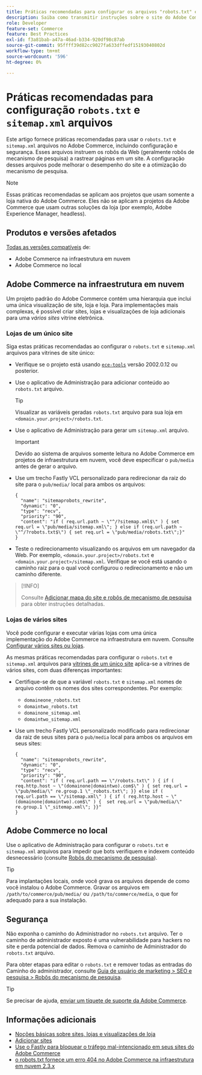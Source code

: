 ```yaml
---
title: Práticas recomendadas para configurar os arquivos "robots.txt" e "sitemap.xml"
description: Saiba como transmitir instruções sobre o site do Adobe Commerce para rastreadores da Web.
role: Developer
feature-set: Commerce
feature: Best Practices
exl-id: f3a81bab-a47a-46ad-b334-920df98c87ab
source-git-commit: 95ffff39d82cc9027fa633dffedf15193040802d
workflow-type: tm+mt
source-wordcount: '596'
ht-degree: 0%

---
```


# Práticas recomendadas para configuração `robots.txt` e `sitemap.xml` arquivos

Este artigo fornece práticas recomendadas para usar o `robots.txt` e `sitemap.xml` arquivos no Adobe Commerce, incluindo configuração e segurança. Esses arquivos instruem os robôs da Web (geralmente robôs de mecanismo de pesquisa) a rastrear páginas em um site. A configuração desses arquivos pode melhorar o desempenho do site e a otimização do mecanismo de pesquisa.

>[!NOTE]
>
>Essas práticas recomendadas se aplicam aos projetos que usam somente a loja nativa do Adobe Commerce. Eles não se aplicam a projetos da Adobe Commerce que usam outras soluções da loja (por exemplo, Adobe Experience Manager, headless).

## Produtos e versões afetados

[Todas as versões compatíveis](../../../release/versions.md) de:

- Adobe Commerce na infraestrutura em nuvem
- Adobe Commerce no local

## Adobe Commerce na infraestrutura em nuvem

Um projeto padrão do Adobe Commerce contém uma hierarquia que inclui uma única visualização de site, loja e loja. Para implementações mais complexas, é possível criar sites, lojas e visualizações de loja adicionais para uma _vários sites_ vitrine eletrônica.

### Lojas de um único site

Siga estas práticas recomendadas ao configurar o `robots.txt` e `sitemap.xml` arquivos para vitrines de site único:

- Verifique se o projeto está usando [`ece-tools`](https://devdocs.magento.com/cloud/release-notes/ece-release-notes.html) versão 2002.0.12 ou posterior.
- Use o aplicativo de Administração para adicionar conteúdo ao `robots.txt` arquivo.

   >[!TIP]
   >
   >Visualizar as variáveis geradas `robots.txt` arquivo para sua loja em `<domain.your.project>/robots.txt`.

- Use o aplicativo de Administração para gerar um `sitemap.xml` arquivo.

   >[!IMPORTANT]
   >
   >Devido ao sistema de arquivos somente leitura no Adobe Commerce em projetos de infraestrutura em nuvem, você deve especificar o `pub/media` antes de gerar o arquivo.

- Use um trecho Fastly VCL personalizado para redirecionar da raiz do site para o `pub/media/` local para ambos os arquivos:

   ```vcl
   {
     "name": "sitemaprobots_rewrite",
     "dynamic": "0",
     "type": "recv",
     "priority": "90",
     "content": "if ( req.url.path ~ \"^/?sitemap.xml$\" ) { set req.url = \"pub/media/sitemap.xml\"; } else if (req.url.path ~ \"^/?robots.txt$\") { set req.url = \"pub/media/robots.txt\";}"
   }
   ```

- Teste o redirecionamento visualizando os arquivos em um navegador da Web. Por exemplo, `<domain.your.project>/robots.txt` e `<domain.your.project>/sitemap.xml`. Verifique se você está usando o caminho raiz para o qual você configurou o redirecionamento e não um caminho diferente.

>[!INFO]
>
>Consulte [Adicionar mapa do site e robôs de mecanismo de pesquisa](https://devdocs.magento.com/cloud/trouble/robots-sitemap.html) para obter instruções detalhadas.


### Lojas de vários sites

Você pode configurar e executar várias lojas com uma única implementação do Adobe Commerce na infraestrutura em nuvem. Consulte [Configurar vários sites ou lojas](https://devdocs.magento.com/cloud/project/project-multi-sites.html).

As mesmas práticas recomendadas para configurar o `robots.txt` e `sitemap.xml` arquivos para [vitrines de um único site](#single-site-storefronts) aplica-se a vitrines de vários sites, com duas diferenças importantes:

- Certifique-se de que a variável `robots.txt` e `sitemap.xml` nomes de arquivo contêm os nomes dos sites correspondentes. Por exemplo:
   - `domaineone_robots.txt`
   - `domaintwo_robots.txt`
   - `domainone_sitemap.xml`
   - `domaintwo_sitemap.xml`

- Use um trecho Fastly VCL personalizado modificado para redirecionar da raiz de seus sites para o `pub/media` local para ambos os arquivos em seus sites:

   ```vcl
   {
     "name": "sitemaprobots_rewrite",
     "dynamic": "0",
     "type": "recv",
     "priority": "90",
     "content": "if ( req.url.path == \"/robots.txt\" ) { if ( req.http.host ~ \"(domainone|domaintwo).com$\" ) { set req.url = \"pub/media/\" re.group.1 \"_robots.txt\"; }} else if ( req.url.path == \"/sitemap.xml\" ) { if ( req.http.host ~ \"(domainone|domaintwo).com$\" ) {  set req.url = \"pub/media/\" re.group.1 \"_sitemap.xml\"; }}"
   }
   ```

## Adobe Commerce no local

Use o aplicativo de Administração para configurar o `robots.txt` e `sitemap.xml` arquivos para impedir que bots verifiquem e indexem conteúdo desnecessário (consulte [Robôs do mecanismo de pesquisa](https://experienceleague.adobe.com/docs/commerce-admin/marketing/seo/seo-overview.html#search-engine-robots)).

>[!TIP]
>
>Para implantações locais, onde você grava os arquivos depende de como você instalou o Adobe Commerce. Gravar os arquivos em `/path/to/commerce/pub/media/` ou `/path/to/commerce/media`, o que for adequado para a sua instalação.

## Segurança

Não exponha o caminho do Administrador no `robots.txt` arquivo. Ter o caminho de administrador exposto é uma vulnerabilidade para hackers no site e perda potencial de dados. Remova o caminho de Administrador do `robots.txt` arquivo.

Para obter etapas para editar o `robots.txt` e remover todas as entradas do Caminho do administrador, consulte [Guia de usuário de marketing > SEO e pesquisa > Robôs do mecanismo de pesquisa](https://experienceleague.adobe.com/docs/commerce-admin/marketing/seo/seo-overview.html#search-engine-robots).

>[!TIP]
>
>Se precisar de ajuda, [enviar um tíquete de suporte da Adobe Commerce](https://experienceleague.adobe.com/docs/commerce-knowledge-base/kb/help-center-guide/magento-help-center-user-guide.html#submit-ticket).

## Informações adicionais

- [Noções básicas sobre sites, lojas e visualizações de loja](https://devdocs.magento.com/cloud/configure/configure-best-practices.html#sites)
- [Adicionar sites](https://docs.magento.com/user-guide/stores/stores-all-create-website.html)
- [Use o Fastly para bloquear o tráfego mal-intencionado em seus sites do Adobe Commerce](https://devdocs.magento.com/cloud/cdn/fastly-vcl-blocking.html)
- [o robots.txt fornece um erro 404 no Adobe Commerce na infraestrutura em nuvem 2.3.x](https://experienceleague.adobe.com/docs/commerce-knowledge-base/kb/troubleshooting/miscellaneous/robots.txt-gives-404-error-magento-commerce-cloud-2.3.x.html)
